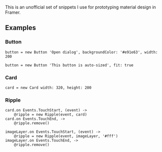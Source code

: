 This is an unofficial set of snippets I use for prototyping material design in Framer.

## Examples

### Button
```
button = new Button 'Open dialog', backgroundColor: '#e91e63', width: 200
```
```
button = new Button 'This button is auto-sized', fit: true
```


### Card
```
card = new Card width: 320, height: 200
```

### Ripple
```
card.on Events.TouchStart, (event) ->
	@ripple = new Ripple(event, card)
card.on Events.TouchEnd, ->
	@ripple.remove()
```

```
imageLayer.on Events.TouchStart, (event) ->
	@ripple = new Ripple(event, imageLayer, '#fff')
imageLayer.on Events.TouchEnd, ->
	@ripple.remove()
```
